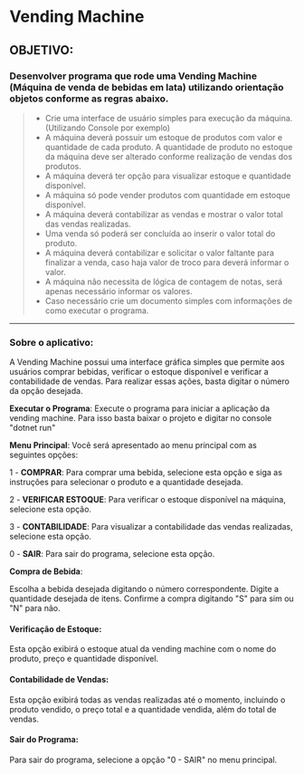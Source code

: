 # Vending Machine
## OBJETIVO:
### Desenvolver programa que rode uma **Vending Machine (Máquina de venda de bebidas em lata)** utilizando orientação objetos conforme as regras abaixo.
> - Crie uma interface de usuário simples para execução da máquina. (Utilizando Console por exemplo)
> - A máquina deverá possuir um estoque de produtos com valor e quantidade de cada produto. 
>   A quantidade de produto no estoque da máquina deve ser alterado conforme realização de vendas dos produtos.
> - A máquina deverá ter opção para visualizar estoque e quantidade disponível.
> - A máquina só pode vender produtos com quantidade em estoque disponível.
> - A máquina deverá contabilizar as vendas e mostrar o valor total das vendas realizadas.
> - Uma venda só poderá ser concluída ao inserir o valor total do produto.
> - A máquina deverá contabilizar e solicitar o valor faltante para finalizar a venda, caso haja valor de troco para deverá informar o valor.
> - A máquina não necessita de lógica de contagem de notas, será apenas necessário informar os valores.
> - Caso necessário crie um documento simples com informações de como executar o programa.


---

### Sobre o aplicativo:
A Vending Machine possui uma interface gráfica simples que permite aos usuários comprar bebidas, verificar o estoque disponível e verificar a contabilidade de vendas. Para realizar essas ações, basta digitar o número da opção desejada.

**Executar o Programa**: Execute o programa para iniciar a aplicação da vending machine. Para isso basta baixar o projeto e digitar no console "dotnet run"

**Menu Principal**: Você será apresentado ao menu principal com as seguintes opções:

1 - **COMPRAR**: Para comprar uma bebida, selecione esta opção e siga as instruções para selecionar o produto e a quantidade desejada.

2 - **VERIFICAR ESTOQUE**: Para verificar o estoque disponível na máquina, selecione esta opção.

3 - **CONTABILIDADE**: Para visualizar a contabilidade das vendas realizadas, selecione esta opção.

0 - **SAIR**: Para sair do programa, selecione esta opção.

**Compra de Bebida**:

Escolha a bebida desejada digitando o número correspondente.
Digite a quantidade desejada de itens.
Confirme a compra digitando "S" para sim ou "N" para não.

#### Verificação de Estoque:
Esta opção exibirá o estoque atual da vending machine com o nome do produto, preço e quantidade disponível.

#### Contabilidade de Vendas:
Esta opção exibirá todas as vendas realizadas até o momento, incluindo o produto vendido, o preço total e a quantidade vendida, além do total de vendas.

#### Sair do Programa:
Para sair do programa, selecione a opção "0 - SAIR" no menu principal.

